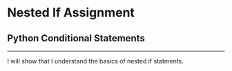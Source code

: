 # Nested If Assignment

## Python Conditional Statements

---

I will show that I understand the basics of nested if statments.